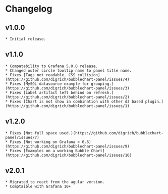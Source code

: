 # Changelog

## v1.0.0
    * Initial release.
## v1.1.0
    * Compatability to Grafana 5.0.0 release.
    * Changed outer circle tooltip name to panel title name. 
    * Fixes [Tags not readable. CSS collision](https://github.com/digrich/bubblechart-panel/issues/4)
    * Fixes [MySQL datasource example for grouping.](https://github.com/digrich/bubblechart-panel/issues/3)
    * Fixes [Label artifact left behind on refresh.](https://github.com/digrich/bubblechart-panel/issues/2)
    * Fixes [Chart is not show in combination with other d3 based plugin.](https://github.com/digrich/bubblechart-panel/issues/1)
## v1.2.0
    * Fixes [Not full space used.](https://github.com/digrich/bubblechart-panel/issues/7)
    * Fixes [Not working on Grafana > 6.6](https://github.com/digrich/bubblechart-panel/issues/9)
    * Fixes [Examples on a working Bubble Chart](https://github.com/digrich/bubblechart-panel/issues/10)

## v2.0.1
    * Migrated to react from the agular version.
    * Comptaible with Grafana 10+